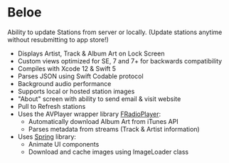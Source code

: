 # Beloe

Ability to update Stations from server or locally. (Update stations anytime without resubmitting to app store!)
- Displays Artist, Track & Album Art on Lock Screen
- Custom views optimized for SE, 7 and 7+ for backwards compatibility
- Compiles with Xcode 12 & Swift 5
- Parses JSON using Swift Codable protocol
- Background audio performance
- Supports local or hosted station images
- "About" screen with ability to send email & visit website
- Pull to Refresh stations
- Uses the AVPlayer wrapper library [FRadioPlayer](https://github.com/fethica/FRadioPlayer): 
  * Automatically download Album Art from iTunes API
  * Parses metadata from streams (Track & Artist information)
- Uses [Spring](https://github.com/MengTo/Spring) library:
  * Animate UI components
  * Download and cache images using ImageLoader class
